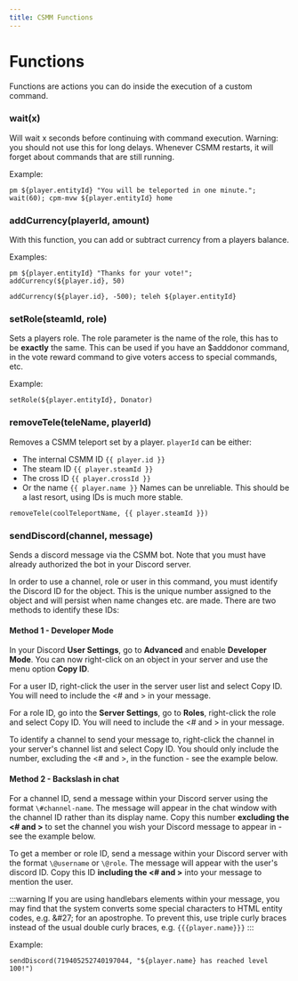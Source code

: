 ```yaml
---
title: CSMM Functions
---
```


# Functions

Functions are actions you can do inside the execution of a custom command.

### wait(x)

Will wait x seconds before continuing with command execution. Warning: you should not use this for long delays. Whenever CSMM restarts, it will forget about commands that are still running.

Example:

```
pm ${player.entityId} "You will be teleported in one minute."; wait(60); cpm-mvw ${player.entityId} home
```

### addCurrency(playerId, amount)

With this function, you can add or subtract currency from a players balance.

Examples:

```
pm ${player.entityId} "Thanks for your vote!"; addCurrency(${player.id}, 50)

addCurrency(${player.id}, -500); teleh ${player.entityId}
```

### setRole(steamId, role)

Sets a players role. The role parameter is the name of the role, this has to be **exactly** the same. This can be used if you have an \$adddonor command, in the vote reward command to give voters access to special commands, etc.

Example:

```
setRole(${player.entityId}, Donator)
```

### removeTele(teleName, playerId)

Removes a CSMM teleport set by a player. `playerId` can be either: 

  - The internal CSMM ID `{{ player.id }}`
  - The steam ID `{{ player.steamId }}`
  - The cross ID `{{ player.crossId }}`
  - Or the name `{{ player.name }}` Names can be unreliable. This should be a last resort, using IDs is much more stable.


```
removeTele(coolTeleportName, {{ player.steamId }})
```

### sendDiscord(channel, message)

Sends a discord message via the CSMM bot. Note that you must have already authorized the bot in your Discord server.

In order to use a channel, role or user in this command, you must identify the Discord ID for the object. This is the unique number assigned to the object and will persist when name changes etc. are made. There are two methods to identify these IDs:

#### Method 1 - Developer Mode

In your Discord **User Settings**, go to **Advanced** and enable **Developer Mode**. You can now right-click on an object in your server and use the menu option **Copy ID**.

For a user ID, right-click the user in the server user list and select Copy ID. You will need to include the <# and > in your message.

For a role ID, go into the **Server Settings**, go to **Roles**, right-click the role and select Copy ID. You will need to include the <# and > in your message.

To identify a channel to send your message to, right-click the channel in your server's channel list and select Copy ID. You should only include the number, excluding the <# and >, in the function - see the example below.

#### Method 2 - Backslash in chat

For a channel ID, send a message within your Discord server using the format `\#channel-name`. The message will appear in the chat window with the channel ID rather than its display name. Copy this number **excluding the <# and >** to set the channel you wish your Discord message to appear in - see the example below.

To get a member or role ID, send a message within your Discord server with the format `\@username` or `\@role`. The message will appear with the user's discord ID. Copy this ID **including the <# and >** into your message to mention the user.

:::warning
If you are using handlebars elements within your message, you may find that the system converts some special characters to HTML entity codes, e.g. \&\#27\; for an apostrophe. To prevent this, use triple curly braces instead of the usual double curly braces, e.g. <code v-pre>{{{player.name}}}</code>
:::

Example:

```
sendDiscord(719405252740197044, "${player.name} has reached level 100!")
```
